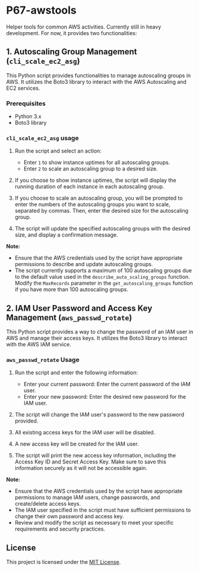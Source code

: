 # P67-awstools

Helper tools for common AWS activities. Currently still in heavy development. For now, it provides two functionalities:

## 1. Autoscaling Group Management (`cli_scale_ec2_asg`)

This Python script provides functionalities to manage autoscaling groups in AWS. It utilizes the Boto3 library to interact with the AWS Autoscaling and EC2 services.

### Prerequisites

- Python 3.x
- Boto3 library

### `cli_scale_ec2_asg` usage

1. Run the script and select an action:
   - Enter `1` to show instance uptimes for all autoscaling groups.
   - Enter `2` to scale an autoscaling group to a desired size.

2. If you choose to show instance uptimes, the script will display the running duration of each instance in each autoscaling group.

3. If you choose to scale an autoscaling group, you will be prompted to enter the numbers of the autoscaling groups you want to scale, separated by commas. Then, enter the desired size for the autoscaling group.

4. The script will update the specified autoscaling groups with the desired size, and display a confirmation message.

**Note:**

- Ensure that the AWS credentials used by the script have appropriate permissions to describe and update autoscaling groups.
- The script currently supports a maximum of 100 autoscaling groups due to the default value used in the `describe_auto_scaling_groups` function. Modify the `MaxRecords` parameter in the `get_autoscaling_groups` function if you have more than 100 autoscaling groups.

## 2. IAM User Password and Access Key Management (`aws_passwd_rotate`)

This Python script provides a way to change the password of an IAM user in AWS and manage their access keys. It utilizes the Boto3 library to interact with the AWS IAM service.

### `aws_passwd_rotate` Usage

1. Run the script and enter the following information:
   - Enter your current password: Enter the current password of the IAM user.
   - Enter your new password: Enter the desired new password for the IAM user.

2. The script will change the IAM user's password to the new password provided.

3. All existing access keys for the IAM user will be disabled.

4. A new access key will be created for the IAM user.

5. The script will print the new access key information, including the Access Key ID and Secret Access Key. Make sure to save this information securely as it will not be accessible again.

**Note:**

- Ensure that the AWS credentials used by the script have appropriate permissions to manage IAM users, change passwords, and create/delete access keys.
- The IAM user specified in the script must have sufficient permissions to change their own password and access key.
- Review and modify the script as necessary to meet your specific requirements and security practices.

## License

This project is licensed under the [MIT License](https://opensource.org/licenses/MIT).
